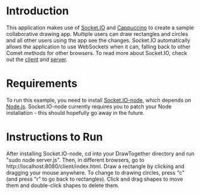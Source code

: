 Introduction
============

This application makes use of [Socket.IO](http://github.com/RosePad/Socket.IO) and [Cappuccino](http://github.com/280north/cappuccino) to create a sample collaborative drawing app.  Multiple users can draw rectangles and circles and all other users using the app see the changes.  Socket.IO automatically allows the application to use WebSockets when it can, falling back to other Comet methods for other browsers.  To read more about Socket.IO, check out the [client](http://github.com/rosepad/socket.io) and [server](http://github.com/rosepad/socket.io-node).

Requirements
============

To run this example, you need to install [Socket.IO-node](http://github.com/rosepad/socket.io-node), which depends on [Node.js](http://github.com/ry/node).  Socket.IO-node currently requires you to patch your Node installation - this should hopefully go away in the future.

Instructions to Run
===================

After installing Socket.IO-node, cd into your DrawTogether directory and run "sudo node server.js".  Then, in different browsers, go to http://localhost:8080/client/index.html.  Draw a rectangle by clicking and dragging your mouse anywhere.  To change to drawing circles, press "c" (and press "r" to go back to rectangles).  Click and drag shapes to move them and double-click shapes to delete them.